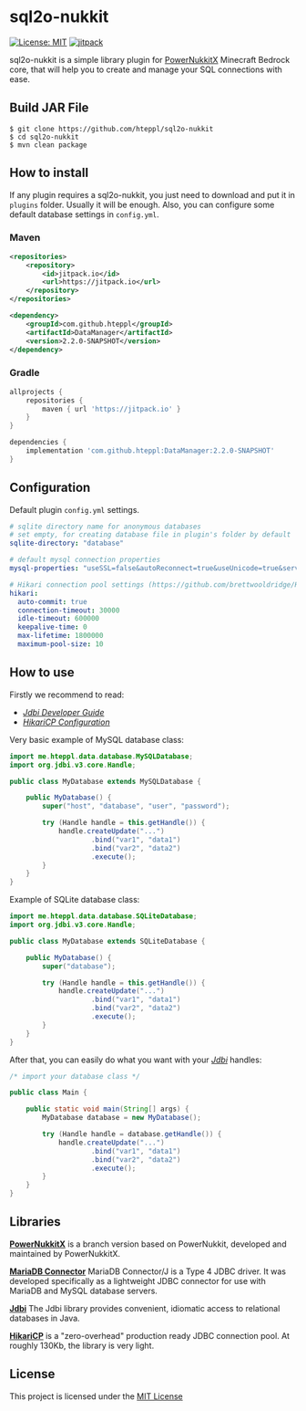 # sql2o-nukkit

[![License: MIT](https://img.shields.io/badge/License-MIT-yellow.svg)](https://opensource.org/licenses/MIT)
[![jitpack](https://jitpack.io/v/hteppl/DataManager.svg)](https://jitpack.io/#hteppl/DataManager)

sql2o-nukkit is a simple library plugin for [PowerNukkitX](https://github.com/PowerNukkitX/PowerNukkitX) Minecraft
Bedrock core, that will help you to create and
manage your SQL connections with ease.

## Build JAR File

```shell
$ git clone https://github.com/hteppl/sql2o-nukkit
$ cd sql2o-nukkit
$ mvn clean package
```

## How to install

If any plugin requires a sql2o-nukkit, you just need to download and put it in `plugins` folder. Usually it will be
enough. Also, you can configure some default database settings in `config.yml`.

### Maven

```xml
<repositories>
    <repository>
        <id>jitpack.io</id>
        <url>https://jitpack.io</url>
    </repository>
</repositories>
```

```xml
<dependency>
    <groupId>com.github.hteppl</groupId>
    <artifactId>DataManager</artifactId>
    <version>2.2.0-SNAPSHOT</version>
</dependency>
```

### Gradle

```groovy
allprojects {
    repositories {
        maven { url 'https://jitpack.io' }
    }
}
```

```groovy
dependencies {
    implementation 'com.github.hteppl:DataManager:2.2.0-SNAPSHOT'
}
```

## Configuration

Default plugin `config.yml` settings.

```yaml
# sqlite directory name for anonymous databases
# set empty, for creating database file in plugin's folder by default
sqlite-directory: "database"

# default mysql connection properties
mysql-properties: "useSSL=false&autoReconnect=true&useUnicode=true&serverTimezone=UTC"

# Hikari connection pool settings (https://github.com/brettwooldridge/HikariCP)
hikari:
  auto-commit: true
  connection-timeout: 30000
  idle-timeout: 600000
  keepalive-time: 0
  max-lifetime: 1800000
  maximum-pool-size: 10
```

## How to use

Firstly we recommend to read:

- [*Jdbi Developer Guide*](http://jdbi.org/)
- [*HikariCP Configuration*](https://github.com/brettwooldridge/HikariCP#gear-configuration-knobs-baby)

Very basic example of MySQL database class:

```java
import me.hteppl.data.database.MySQLDatabase;
import org.jdbi.v3.core.Handle;

public class MyDatabase extends MySQLDatabase {

    public MyDatabase() {
        super("host", "database", "user", "password");

        try (Handle handle = this.getHandle()) {
            handle.createUpdate("...")
                    .bind("var1", "data1")
                    .bind("var2", "data2")
                    .execute();
        }
    }
}
```

Example of SQLite database class:

```java
import me.hteppl.data.database.SQLiteDatabase;
import org.jdbi.v3.core.Handle;

public class MyDatabase extends SQLiteDatabase {

    public MyDatabase() {
        super("database");

        try (Handle handle = this.getHandle()) {
            handle.createUpdate("...")
                    .bind("var1", "data1")
                    .bind("var2", "data2")
                    .execute();
        }
    }
}
```

After that, you can easily do what you want with your [*Jdbi*](http://jdbi.org/) handles:

```java
/* import your database class */

public class Main {

    public static void main(String[] args) {
        MyDatabase database = new MyDatabase();

        try (Handle handle = database.getHandle()) {
            handle.createUpdate("...")
                    .bind("var1", "data1")
                    .bind("var2", "data2")
                    .execute();
        }
    }
}
```

## Libraries

[**PowerNukkitX**](https://github.com/PowerNukkitX/PowerNukkitX) is a branch version based on PowerNukkit,
developed and maintained by PowerNukkitX.

[**MariaDB Connector**](https://github.com/mariadb-corporation/mariadb-connector-j) MariaDB Connector/J is a Type 4 JDBC
driver. It was developed specifically as a lightweight JDBC connector for use with MariaDB and MySQL database servers.

[**Jdbi**](https://github.com/jdbi/jdbi) The Jdbi library provides convenient, idiomatic access to relational databases
in Java.

[**HikariCP**](https://github.com/brettwooldridge/HikariCP) is a "zero-overhead" production ready JDBC connection pool.
At roughly 130Kb, the library is very light.

## License

This project is licensed under the [MIT License](https://opensource.org/licenses/MIT)